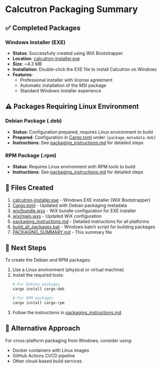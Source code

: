 # Calcutron Packaging Summary

## ✅ Completed Packages

### Windows Installer (EXE)
- **Status**: Successfully created using WiX Bootstrapper
- **Location**: [calcutron-installer.exe](file:///d:/GitHub/Calcutron/cutron-installer.exe)
- **Size**: ~4.3 MB
- **Installation**: Double-click the EXE file to install Calcutron on Windows
- **Features**: 
  - Professional installer with license agreement
  - Automatic installation of the MSI package
  - Standard Windows installer experience

## ⚠️ Packages Requiring Linux Environment

### Debian Package (.deb)
- **Status**: Configuration prepared, requires Linux environment to build
- **Prepared**: Configuration in [Cargo.toml](file:///d:/GitHub/Calcutron/Cargo.toml) under `[package.metadata.deb]`
- **Instructions**: See [packaging_instructions.md](file:///d:/GitHub/Calcutron/packaging_instructions.md) for detailed steps

### RPM Package (.rpm)
- **Status**: Requires Linux environment with RPM tools to build
- **Instructions**: See [packaging_instructions.md](file:///d:/GitHub/Calcutron/packaging_instructions.md) for detailed steps

## 📁 Files Created

1. [calcutron-installer.exe](file:///d:/GitHub/Calcutron/cutron-installer.exe) - Windows EXE installer (WiX Bootstrapper)
2. [Cargo.toml](file:///d:/GitHub/Calcutron/Cargo.toml) - Updated with Debian packaging metadata
3. [wix/bundle.wxs](file:///d:/GitHub/Calcutron/wix/bundle.wxs) - WiX bundle configuration for EXE installer
4. [wix/main.wxs](file:///d:/GitHub/Calcutron/wix/main.wxs) - Updated WiX configuration
5. [packaging_instructions.md](file:///d:/GitHub/Calcutron/packaging_instructions.md) - Detailed instructions for all platforms
6. [build_all_packages.bat](file:///d:/GitHub/Calcutron/build_all_packages.bat) - Windows batch script for building packages
7. [PACKAGING_SUMMARY.md](file:///d:/GitHub/Calcutron/PACKAGING_SUMMARY.md) - This summary file

## 🚀 Next Steps

To create the Debian and RPM packages:

1. Use a Linux environment (physical or virtual machine)
2. Install the required tools:
   ```bash
   # For Debian packages
   cargo install cargo-deb
   
   # For RPM packages
   cargo install cargo-rpm
   ```
3. Follow the instructions in [packaging_instructions.md](file:///d:/GitHub/Calcutron/packaging_instructions.md)

## 🔄 Alternative Approach

For cross-platform packaging from Windows, consider using:
- Docker containers with Linux images
- GitHub Actions CI/CD pipeline
- Other cloud-based build services